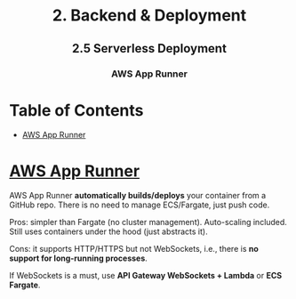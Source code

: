 <div align='center'>
  <h1> 2. Backend & Deployment </h1>
  <h2> 2.5 Serverless Deployment </h2>
  <h3> AWS App Runner </h3>
</div>

# Table of Contents

- [AWS App Runner](#app-runner)

# [AWS App Runner](https://aws.amazon.com/apprunner/)

AWS App Runner **automatically builds/deploys** your container from a GitHub repo. There is no need to manage ECS/Fargate, just push code.

Pros: simpler than Fargate (no cluster management). Auto-scaling included. Still uses containers under the hood (just abstracts it).

Cons: it supports HTTP/HTTPS but not WebSockets, i.e., there is **no support for long-running processes**.

If WebSockets is a must, use **API Gateway WebSockets + Lambda** or **ECS Fargate**.
